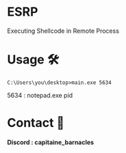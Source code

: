 # ESRP
Executing Shellcode in Remote Process

# Usage 🛠
```
C:\Users\you\desktop>main.exe 5634
```
5634 : notepad.exe pid

# Contact 💬
#### Discord : capitaine_barnacles
